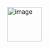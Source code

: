 <img width="80" height="80" alt="image" src="https://github.com/user-attachments/assets/c1954560-3c57-46d0-8739-7bfa8f6167ce" />

